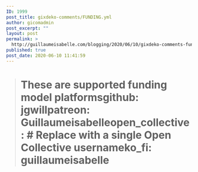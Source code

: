 ```yaml
---
ID: 1999
post_title: gixdeko-comments/FUNDING.yml
author: gicomadmin
post_excerpt: ""
layout: post
permalink: >
  http://guillaumeisabelle.com/blogging/2020/06/10/gixdeko-comments-funding-yml/
published: true
post_date: 2020-06-10 11:41:59
---
```

> # These are supported funding model platformsgithub: jgwillpatreon: Guillaumeisabelleopen_collective: # Replace with a single Open Collective usernameko_fi: guillaumeisabelle